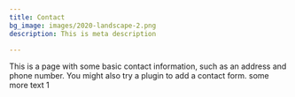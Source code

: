 ```yaml
---
title: Contact
bg_image: images/2020-landscape-2.png
description: This is meta description

---
```

This is a page with some basic contact information, such as an address and phone number. You might also try a plugin to add a contact form. some more text 1